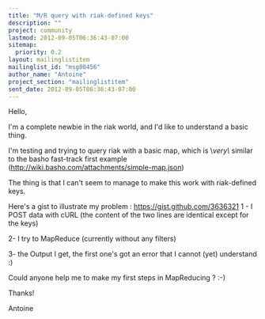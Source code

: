 ```yaml
---
title: "M/R query with riak-defined keys"
description: ""
project: community
lastmod: 2012-09-05T06:36:43-07:00
sitemap:
  priority: 0.2
layout: mailinglistitem
mailinglist_id: "msg08456"
author_name: "Antoine"
project_section: "mailinglistitem"
sent_date: 2012-09-05T06:36:43-07:00
---
```


Hello,

I'm a complete newbie in the riak world, and I'd like to understand a 
basic thing.


I'm testing and trying to query riak with a basic map, which is \\*very\\* 
similar to the basho fast-track first example 
(http://wiki.basho.com/attachments/simple-map.json)


The thing is that I can't seem to manage to make this work with 
riak-defined keys.


Here's a gist to illustrate my problem : https://gist.github.com/3636321
1 - I POST data with cURL (the content of the two lines are identical 
except for the keys)


2- I try to MapReduce (currently without any filters)

3- the Output I get, the first one's got an error that I cannot (yet) 
understand :)


Could anyone help me to make my first steps in MapReducing ? :-)

Thanks!

Antoine

